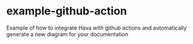 # example-github-action
Example of how to integrate Hava with github actions and automatically generate a new diagram for your documentation
